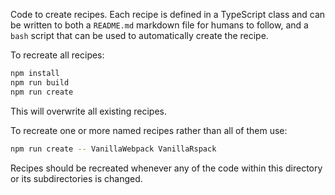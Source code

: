 Code to create recipes. Each recipe is defined in a TypeScript class and can be written to both a
`README.md` markdown file for humans to follow, and a `bash` script that can be used to
automatically create the recipe.

To recreate all recipes:
```bash
npm install
npm run build
npm run create
```

This will overwrite all existing recipes.

To recreate one or more named recipes rather than all of them use:
```bash
npm run create -- VanillaWebpack VanillaRspack
```

Recipes should be recreated whenever any of the code within this directory or its subdirectories
is changed.
